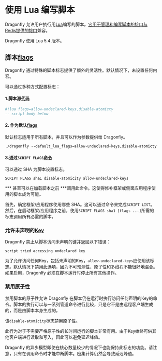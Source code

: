 # 使用 Lua 编写脚本
Dragonfly 允许用户执行用[Lua](https://lua.org/)编写的脚本。[它用于管理和编写脚本的接口与Redis提供的接口](https://redis.io/docs/manual/programmability/eval-intro/)兼容。

Dragonfly 使用 Lua 5.4 版本。

## 脚本[flags](https://www.dragonflydb.io/docs/managing-dragonfly/scripting#script-flags "直接链接到脚本标志")
Dragonfly 通过特殊的脚本标志提供了额外的灵活性。默认情况下，未设置任何内容。

可以通过多种方式配置标志：

#### 1.脚本源[代码](https://www.dragonflydb.io/docs/managing-dragonfly/scripting#1-inside-the-script-souce-code "直接链接到1.脚本源代码内部")
```lua
#!lua flags=allow-undeclared-keys,disable-atomicty
-- script body below
```
#### 2\. 作为默认[flags](https://www.dragonflydb.io/docs/managing-dragonfly/scripting#2-as-default-flags "直接链接到 2. 作为默认标志")
默认标志适用于所有脚本，并且可以作为参数提供给 Dragonfly。

```Plain Text
./dragonfly --default_lua_flags=allow-undeclared-keys,disable-atomicty
```
#### 3.通过`SCRIPT FLAGS`[命令](https://www.dragonflydb.io/docs/managing-dragonfly/scripting#3-with-script-flags-command%20%22%E7%9B%B4%E6%8E%A5%E9%93%BE%E6%8E%A5%E5%88%B0%203-with-script-flags-command%22)
可以通过 SHA 为脚本设置标志。

```Plain Text
SCRIPT FLAGS sha1 disable-atomicity allow-undeclared-keys
```
*** 甚至可以在加载脚本之前 ***调用此命令。这使得修补框架或侧面应用程序使用的脚本成为可能。

首先，确定框架/应用程序使用哪些 SHA。这可以通过命令来完成`SCRIPT LIST`。然后，在启动框架/应用程序之前，使用`SCRIPT FLAGS sha1 [flags ...]`所需的标志调用所有必需的脚本。

### 允许未声明的[Key](https://www.dragonflydb.io/docs/managing-dragonfly/scripting#allowing-undeclared-keys "直接链接到允许未声明的密钥")
Dragonfly 禁止从脚本访问未声明的键并返回以下错误：

```Plain Text
script tried accessing undeclared key
```
为了允许访问任何Key，包括未声明的Key，`allow-undeclared-keys`应使用该标志。默认情况下禁用此选项，因为不可预测性、原子性和多线程不能很好地混合。如果启用，Dragonlfy 必须在脚本运行时停止所有其他操作。

### 禁用[原子性](https://www.dragonflydb.io/docs/managing-dragonfly/scripting#disabling-atomicity "直接链接到禁用原子性")
禁用脚本的原子性允许 Dragonfly 在脚本仍在运行时执行访问任何声明的Key的命令。脚本的执行可以与一系列管道命令进行比较，只是它不是由远程客户端生成的，而是由脚本本身生成的。

该`disable-atomicity`标志禁用原子性。

此行为对于不需要严格原子性的长时间运行的脚本非常有用。由于Key始终可供其他客户端进行读取和写入，因此可以避免延迟峰值。

Dragonfly 的异步模型即使在核心数量较少的情况下也能保持此标志的功能。请注意，只有在调用命令时才能中断脚本。密集计算仍然会导致延迟峰值。



